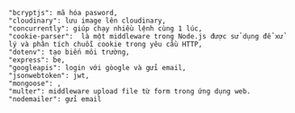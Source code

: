     "bcryptjs": mã hóa pasword,
    "cloudinary": lưu image lên cloudinary,
    "concurrently": giúp chạy nhiều lệnh cùng 1 lúc,
    "cookie-parser":  là một middleware trong Node.js được sử dụng để xử lý và phân tích chuỗi cookie trong yêu cầu HTTP,
    "dotenv": tạo biến môi trường,
    "express": be,
    "googleapis": login với gòogle và gửi email,
    "jsonwebtoken": jwt,
    "mongoose": ,
    "multer": middleware upload file từ form trong ứng dụng web.
    "nodemailer": gửi email
